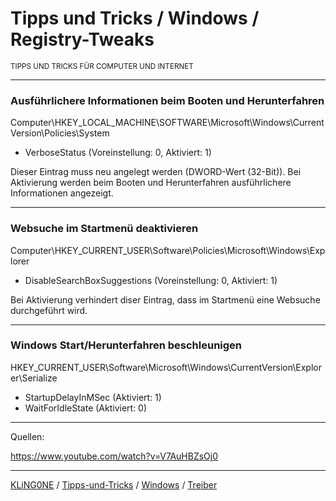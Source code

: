 # Tipps und Tricks / Windows / Registry-Tweaks
<small>TIPPS UND TRICKS FÜR COMPUTER UND INTERNET</small>

---

### Ausführlichere Informationen beim Booten und Herunterfahren

Computer\HKEY_LOCAL_MACHINE\SOFTWARE\Microsoft\Windows\CurrentVersion\Policies\System

* VerboseStatus (Voreinstellung: 0, Aktiviert: 1)

Dieser Eintrag muss neu angelegt werden (DWORD-Wert (32-Bit)). Bei Aktivierung werden beim Booten und Herunterfahren ausführlichere Informationen angezeigt.

---

### Websuche im Startmenü deaktivieren

Computer\HKEY_CURRENT_USER\Software\Policies\Microsoft\Windows\Explorer

* DisableSearchBoxSuggestions (Voreinstellung: 0, Aktiviert: 1)

Bei Aktivierung verhindert diser Eintrag, dass im Startmenü eine Websuche durchgeführt wird.

---

### Windows Start/Herunterfahren beschleunigen

HKEY_CURRENT_USER\Software\Microsoft\Windows\CurrentVersion\Explorer\Serialize

* StartupDelayInMSec (Aktiviert: 1)
* WaitForIdleState (Aktiviert: 0)

---

Quellen:

https://www.youtube.com/watch?v=V7AuHBZsOj0

---

[KLiNG0NE](https://github.com/KLiNG0NE/) / [Tipps-und-Tricks](https://github.com/KLiNG0NE/Tipps-und-Tricks) / [Windows](../README.md) / [Treiber](README.md)
